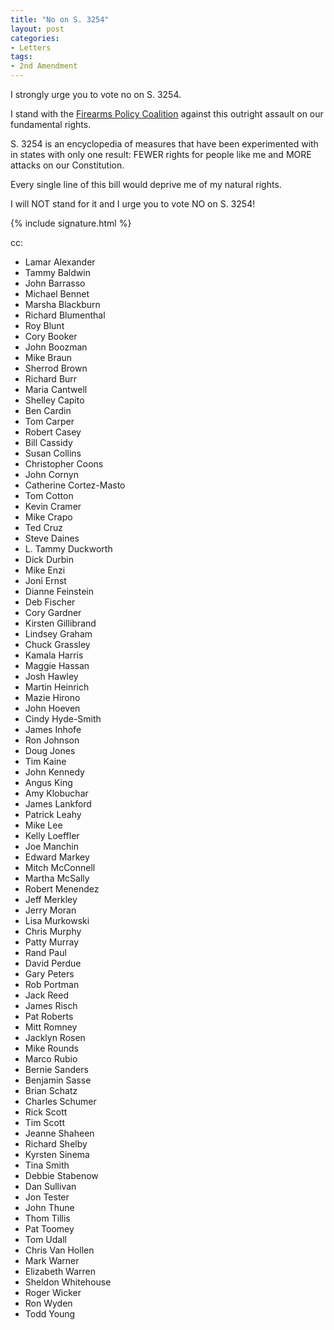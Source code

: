 ```yaml
---
title: "No on S. 3254"
layout: post
categories:
- Letters
tags:
- 2nd Amendment
---
```


I strongly urge you to vote no on S. 3254.

I stand with the [Firearms Policy Coalition](https://www.firearmspolicy.org/) against this outright assault on our fundamental rights.

S. 3254 is an encyclopedia of measures that have been experimented with in states with only one result: FEWER rights for people like me and MORE attacks on our Constitution.

Every single line of this bill would deprive me of my natural rights.

I will NOT stand for it and I urge you to vote NO on S. 3254!

{% include signature.html %}

cc:

- Lamar Alexander
- Tammy Baldwin
- John Barrasso
- Michael Bennet
- Marsha Blackburn
- Richard Blumenthal
- Roy Blunt
- Cory Booker
- John Boozman
- Mike Braun
- Sherrod Brown
- Richard Burr
- Maria Cantwell
- Shelley Capito
- Ben Cardin
- Tom Carper
- Robert Casey
- Bill Cassidy
- Susan Collins
- Christopher Coons
- John Cornyn
- Catherine Cortez-Masto
- Tom Cotton
- Kevin Cramer
- Mike Crapo
- Ted Cruz
- Steve Daines
- L. Tammy Duckworth
- Dick Durbin
- Mike Enzi
- Joni Ernst
- Dianne Feinstein
- Deb Fischer
- Cory Gardner
- Kirsten Gillibrand
- Lindsey Graham
- Chuck Grassley
- Kamala Harris
- Maggie Hassan
- Josh Hawley
- Martin Heinrich
- Mazie Hirono
- John Hoeven
- Cindy Hyde-Smith
- James Inhofe
- Ron Johnson
- Doug Jones
- Tim Kaine
- John Kennedy
- Angus King
- Amy Klobuchar
- James Lankford
- Patrick Leahy
- Mike Lee
- Kelly Loeffler
- Joe Manchin
- Edward Markey
- Mitch McConnell
- Martha McSally
- Robert Menendez
- Jeff Merkley
- Jerry Moran
- Lisa Murkowski
- Chris Murphy
- Patty Murray
- Rand Paul
- David Perdue
- Gary Peters
- Rob Portman
- Jack Reed
- James Risch
- Pat Roberts
- Mitt Romney
- Jacklyn Rosen
- Mike Rounds
- Marco Rubio
- Bernie Sanders
- Benjamin Sasse
- Brian Schatz
- Charles Schumer
- Rick Scott
- Tim Scott
- Jeanne Shaheen
- Richard Shelby
- Kyrsten Sinema
- Tina Smith
- Debbie Stabenow
- Dan Sullivan
- Jon Tester
- John Thune
- Thom Tillis
- Pat Toomey
- Tom Udall
- Chris Van Hollen
- Mark Warner
- Elizabeth Warren
- Sheldon Whitehouse
- Roger Wicker
- Ron Wyden
- Todd Young
